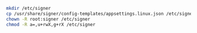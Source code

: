 ﻿```sh
mkdir /etc/signer
cp /usr/share/signer/config-templates/appsettings.linux.json /etc/signer/
chown -R root:signer /etc/signer
chmod -R a=,u+rwX,g+rX /etc/signer
```
